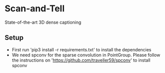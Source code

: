 # Scan-and-Tell
State-of-the-art 3D dense captioning

## Setup
- First run 'pip3 install -r requirements.txt' to install the dependencies
- We need spconv for the sparse convolution in PointGroup. Please follow the instructions on 'https://github.com/traveller59/spconv' to install spconv

